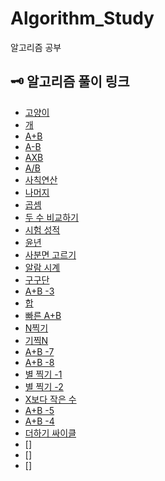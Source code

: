 # Algorithm_Study
알고리즘 공부

## 🗝 알고리즘 풀이 링크
- [고양이](https://github.com/cbq3737/Algorithm_Study/blob/c59352afb1e5b469bd32c0f1b6012fa4be9d1843/src/step1/num_10171.java)
- [개](https://github.com/cbq3737/Algorithm_Study/blob/c59352afb1e5b469bd32c0f1b6012fa4be9d1843/src/step1/num_10172.java)
- [A+B](https://github.com/cbq3737/Algorithm_Study/blob/master/src/step1/num_1000.java)
- [A-B](https://github.com/cbq3737/Algorithm_Study/blob/master/src/step1/num_1001.java)
- [AXB](https://github.com/cbq3737/Algorithm_Study/blob/master/src/step1/num_10998.java)
- [A/B](https://github.com/cbq3737/Algorithm_Study/blob/master/src/step1/num_1008.java)
- [사칙연산](https://github.com/cbq3737/Algorithm_Study/blob/master/src/step1/num_10869.java)
- [나머지](https://github.com/cbq3737/Algorithm_Study/blob/master/src/step1/num_10430.java)
- [곱셈](https://github.com/cbq3737/Algorithm_Study/blob/master/src/step1/num_2588.java)
- [두 수 비교하기](https://github.com/cbq3737/Algorithm_Study/blob/master/src/step2/num_1330.java)
- [시험 성적](https://github.com/cbq3737/Algorithm_Study/blob/master/src/step2/num_9498.java)
- [윤년](https://github.com/cbq3737/Algorithm_Study/blob/master/src/step2/num_2753.java)
- [사분면 고르기](https://github.com/cbq3737/Algorithm_Study/blob/master/src/step2/num_14681.java)
- [알람 시계](https://github.com/cbq3737/Algorithm_Study/blob/master/src/step2/num_2884.java)
- [구구단](https://github.com/cbq3737/Algorithm_Study/blob/master/src/step3/num_2739.java)
- [A+B -3](https://github.com/cbq3737/Algorithm_Study/blob/master/src/step3/num_10950.java)
- [합](https://github.com/cbq3737/Algorithm_Study/blob/master/src/step3/num_8393.java)
- [빠른 A+B](https://github.com/cbq3737/Algorithm_Study/blob/master/src/step3/num_15552.java)
- [N찍기](https://github.com/cbq3737/Algorithm_Study/blob/master/src/step3/num_2741.java)
- [기찍N](https://github.com/cbq3737/Algorithm_Study/blob/master/src/step3/num_2742.java)
- [A+B -7](https://github.com/cbq3737/Algorithm_Study/blob/master/src/step3/num_11021.java)
- [A+B -8](https://github.com/cbq3737/Algorithm_Study/blob/master/src/step3/num_11022.java)
- [별 찍기 -1](https://github.com/cbq3737/Algorithm_Study/blob/master/src/step3/num_2438.java)
- [별 찍기 -2](https://github.com/cbq3737/Algorithm_Study/blob/master/src/step3/num_2439.java)
- [X보다 작은 수](https://github.com/cbq3737/Algorithm_Study/blob/master/src/step3/num_10871.java)
- [A+B -5](https://github.com/cbq3737/Algorithm_Study/blob/master/src/step4/num_10952.java)
- [A+B -4](https://github.com/cbq3737/Algorithm_Study/blob/master/src/step4/num_10951.java)
- [더하기 싸이클](https://github.com/cbq3737/Algorithm_Study/blob/master/src/step4/num_1110.java)
- []
- []
- []
